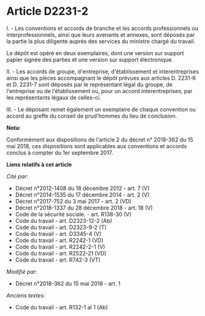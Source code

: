 # Article D2231-2

I. - Les conventions et accords de branche et les accords professionnels ou interprofessionnels, ainsi que leurs avenants et
annexes, sont déposés par la partie la plus diligente auprès des services du ministre chargé du travail.

Le dépôt est opéré en deux exemplaires, dont une version sur support papier signée des parties et une version sur support
électronique.

II. - Les accords de groupe, d'entreprise, d'établissement et interentreprises ainsi que les pièces accompagnant le dépôt
prévues aux articles D. 2231-6 et D. 2231-7 sont déposés par le représentant légal du groupe, de l'entreprise ou de
l'établissement ou, pour un accord interentreprises, par les représentants légaux de celles-ci.

III. - Le déposant remet également un exemplaire de chaque convention ou accord au greffe du conseil de prud'hommes du lieu
de conclusion.

**Nota:**

Conformément aux dispositions de l'article 2 du décret n° 2018-362 du 15 mai 2018, ces dispositions sont applicables aux
conventions et accords conclus à compter du 1er septembre 2017.

**Liens relatifs à cet article**

_Cité par_:

  - Décret n°2012-1408 du 18 décembre 2012 - art. 7 (V)
  - Décret n°2014-1535 du 17 décembre 2014 - art. 2 (V)
  - Décret n°2017-752 du 3 mai 2017 - art. 2 (VD)
  - Décret n°2018-1337 du 28 décembre 2018 - art. 18 (V)
  - Code de la sécurité sociale. - art. R138-30 (V)
  - Code du travail - art. D2323-12-2 (Ab)
  - Code du travail - art. D2323-9-2 (T)
  - Code du travail - art. D3345-4 (V)
  - Code du travail - art. R2242-1 (VD)
  - Code du travail - art. R2242-2-1 (V)
  - Code du travail - art. R2522-21 (VD)
  - Code du travail - art. R742-3 (VT)

_Modifié par_:

  - Décret n°2018-362 du 15 mai 2018 - art. 1

_Anciens textes_:

  - Code du travail - art. R132-1 al 1 (Ab)
